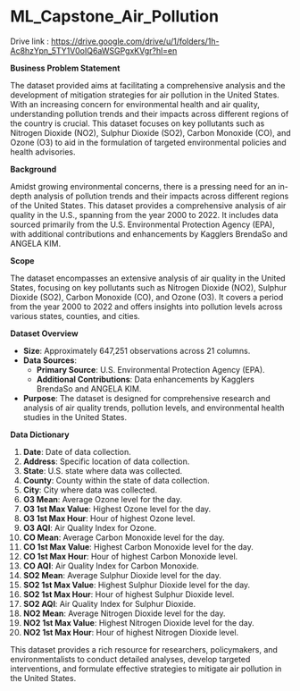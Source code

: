 # ML_Capstone_Air_Pollution

Drive link : https://drive.google.com/drive/u/1/folders/1h-Ac8hzYpn_5TY1V0oIQ6aWSGPgxKVgr?hl=en

**Business Problem Statement**

The dataset provided aims at facilitating a comprehensive analysis and the development of mitigation strategies for air pollution in the United States. With an increasing concern for environmental health and air quality, understanding pollution trends and their impacts across different regions of the country is crucial. This dataset focuses on key pollutants such as Nitrogen Dioxide (NO2), Sulphur Dioxide (SO2), Carbon Monoxide (CO), and Ozone (O3) to aid in the formulation of targeted environmental policies and health advisories.

**Background**

Amidst growing environmental concerns, there is a pressing need for an in-depth analysis of pollution trends and their impacts across different regions of the United States. This dataset provides a comprehensive analysis of air quality in the U.S., spanning from the year 2000 to 2022. It includes data sourced primarily from the U.S. Environmental Protection Agency (EPA), with additional contributions and enhancements by Kagglers BrendaSo and ANGELA KIM.

**Scope**

The dataset encompasses an extensive analysis of air quality in the United States, focusing on key pollutants such as Nitrogen Dioxide (NO2), Sulphur Dioxide (SO2), Carbon Monoxide (CO), and Ozone (O3). It covers a period from the year 2000 to 2022 and offers insights into pollution levels across various states, counties, and cities.

**Dataset Overview**

- **Size**: Approximately 647,251 observations across 21 columns.
- **Data Sources**:
  - **Primary Source**: U.S. Environmental Protection Agency (EPA).
  - **Additional Contributions**: Data enhancements by Kagglers BrendaSo and ANGELA KIM.
- **Purpose**: The dataset is designed for comprehensive research and analysis of air quality trends, pollution levels, and environmental health studies in the United States.

**Data Dictionary**

1. **Date**: Date of data collection.
2. **Address**: Specific location of data collection.
3. **State**: U.S. state where data was collected.
4. **County**: County within the state of data collection.
5. **City**: City where data was collected.
6. **O3 Mean**: Average Ozone level for the day.
7. **O3 1st Max Value**: Highest Ozone level for the day.
8. **O3 1st Max Hour**: Hour of highest Ozone level.
9. **O3 AQI**: Air Quality Index for Ozone.
10. **CO Mean**: Average Carbon Monoxide level for the day.
11. **CO 1st Max Value**: Highest Carbon Monoxide level for the day.
12. **CO 1st Max Hour**: Hour of highest Carbon Monoxide level.
13. **CO AQI**: Air Quality Index for Carbon Monoxide.
14. **SO2 Mean**: Average Sulphur Dioxide level for the day.
15. **SO2 1st Max Value**: Highest Sulphur Dioxide level for the day.
16. **SO2 1st Max Hour**: Hour of highest Sulphur Dioxide level.
17. **SO2 AQI**: Air Quality Index for Sulphur Dioxide.
18. **NO2 Mean**: Average Nitrogen Dioxide level for the day.
19. **NO2 1st Max Value**: Highest Nitrogen Dioxide level for the day.
20. **NO2 1st Max Hour**: Hour of highest Nitrogen Dioxide level.

This dataset provides a rich resource for researchers, policymakers, and environmentalists to conduct detailed analyses, develop targeted interventions, and formulate effective strategies to mitigate air pollution in the United States.
